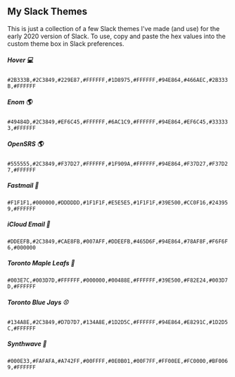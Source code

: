 ## My Slack Themes

This is just a collection of a few Slack themes I've made (and use) for the early 2020 version of Slack. To use, copy and paste the hex values into the custom theme box in Slack preferences.

##### Hover 💻
`#2B333B,#2C3849,#229E87,#FFFFFF,#1D8975,#FFFFFF,#94E864,#466AEC,#2B333B,#FFFFFF`

##### Enom 🌎
`#49484D,#2C3849,#EF6C45,#FFFFFF,#6AC1C9,#FFFFFF,#94E864,#EF6C45,#333333,#FFFFFF`

##### OpenSRS 🌎
`#555555,#2C3849,#F37D27,#FFFFFF,#1F909A,#FFFFFF,#94E864,#F37D27,#F37D27,#FFFFFF`

##### Fastmail 💌
`#F1F1F1,#000000,#DDDDDD,#1F1F1F,#E5E5E5,#1F1F1F,#39E500,#CC0F16,#243959,#FFFFFF`

##### iCloud Email 🍎
`#DDEEFB,#2C3849,#CAE8FB,#007AFF,#DDEEFB,#465D6F,#94E864,#78AF8F,#F6F6F6,#000000`

##### Toronto Maple Leafs 🏒
`#003E7C,#003D7D,#FFFFFF,#000000,#00488E,#FFFFFF,#39E500,#F82E24,#003D7D,#FFFFFF`

##### Toronto Blue Jays ⚾️
`#134A8E,#2C3849,#D7D7D7,#134A8E,#1D2D5C,#FFFFFF,#94E864,#E8291C,#1D2D5C,#FFFFFF`

##### Synthwave 🌃
`#000E33,#FAFAFA,#A742FF,#00FFFF,#0E0B01,#00F7FF,#FF00EE,#FC0000,#BF0069,#FFFFFF`
